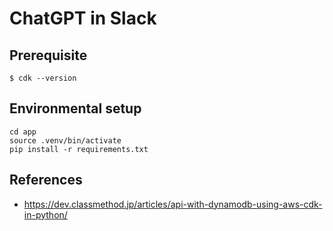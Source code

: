 # ChatGPT in Slack

## Prerequisite
```
$ cdk --version
```

## Environmental setup
```
cd app
source .venv/bin/activate
pip install -r requirements.txt
```

## References
* https://dev.classmethod.jp/articles/api-with-dynamodb-using-aws-cdk-in-python/